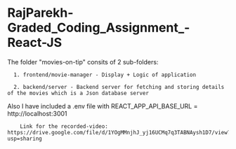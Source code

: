 # RajParekh-Graded_Coding_Assignment_-React-JS

  The folder "movies-on-tip" consits of 2 sub-folders:
      
      1. frontend/movie-manager - Display + Logic of application
      
      2. backend/server - Backend server for fetching and storing details of the movies which is a Json database server
      
    
   Also I have included a .env file with REACT_APP_API_BASE_URL = http://localhost:3001
   
        Link for the recorded-video: https://drive.google.com/file/d/1YOgMMnjhJ_yj16UCMq7q3TABNAysh1D7/view?usp=sharing
